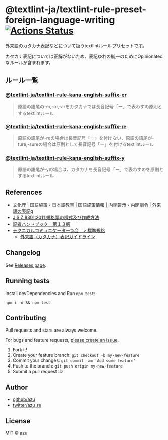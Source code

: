 # @textlint-ja/textlint-rule-preset-foreign-language-writing [![Actions Status](https://github.com/textlint-ja/textlint-rule-preset-foreign-language-writing/workflows/test/badge.svg)](https://github.com/textlint-ja/textlint-rule-preset-foreign-language-writing/actions?query=workflow%3A"test")

外来語のカタカナ表記などについて扱うtextlintルールプリセットです。

カタカナ表記については正解がないため、表記ゆれの統一のためにOpinionatedなルールが含まれます。

## ルール一覧

### [@textlint-ja/textlint-rule-kana-english-suffix-er](packages/textlint-rule-kana-english-suffix-er)

> 原語の語尾の-er,-or,-arをカタカナでは長音記号「ー」で表わすの原則とするtextlintルール

### [@textlint-ja/textlint-rule-kana-english-suffix-re](packages/textlint-rule-kana-english-suffix-re)

> 原語の語尾が-reの場合は長音記号「ー」を付けない、原語の語尾が-ture,-sureの場合は原則として長音記号「ー」を付けるtextlintルール

### [@textlint-ja/textlint-rule-kana-english-suffix-y](packages/textlint-rule-kana-english-suffix-y)

> 原語の語尾が-yの場合は、カタカナを長音記号「ー」で表わすのを原則とするtextlintルール

## References

- [文化庁 | 国語施策・日本語教育 | 国語施策情報 | 内閣告示・内閣訓令 | 外来語の表記](https://www.bunka.go.jp/kokugo_nihongo/sisaku/joho/joho/kijun/naikaku/gairai/index.html)q
- [JIS Z 8301:2011 規格票の様式及び作成方法](https://kikakurui.com/z8/Z8301-2011-01.html)
- [記者ハンドブック　第１３版](https://www.kyodo.co.jp/books/isbn/978-4-7641-0687-1/)
- [テクニカルコミュニケーター協会　> 標準規格](https://www.jtca.org/standardization/) 
  - [外来語（カタカナ）表記ガイドライン](https://www.jtca.org/standardization/katakana_guide_3_20171222.pdf)

## Changelog

See [Releases page](https://github.com/textlint-ja/textlint-rule-preset-foreign-language-writing/releases).

## Running tests

Install devDependencies and Run `npm test`:

    npm i -d && npm test

## Contributing

Pull requests and stars are always welcome.

For bugs and feature requests, [please create an issue](https://github.com/textlint-ja/textlint-rule-preset-foreign-language-writing/issues).

1. Fork it!
2. Create your feature branch: `git checkout -b my-new-feature`
3. Commit your changes: `git commit -am 'Add some feature'`
4. Push to the branch: `git push origin my-new-feature`
5. Submit a pull request :D

## Author

- [github/azu](https://github.com/azu)
- [twitter/azu_re](https://twitter.com/azu_re)

## License

MIT © azu
